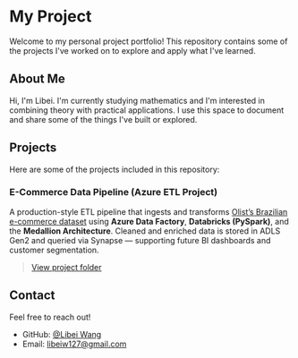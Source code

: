 # My Project

Welcome to my personal project portfolio! This repository contains some of the projects I've worked on to explore and apply what I've learned.

## About Me

Hi, I'm Libei. I'm currently studying mathematics and I'm interested in combining theory with practical applications. I use this space to document and share some of the things I've built or explored.

## Projects

Here are some of the projects included in this repository:

### E-Commerce Data Pipeline (Azure ETL Project)

A production-style ETL pipeline that ingests and transforms [Olist’s Brazilian e-commerce dataset](https://www.kaggle.com/datasets/olistbr/brazilian-ecommerce) using **Azure Data Factory**, **Databricks (PySpark)**, and the **Medallion Architecture**. Cleaned and enriched data is stored in ADLS Gen2 and queried via Synapse — supporting future BI dashboards and customer segmentation.

> [ View project folder](./ecommerce-pipeline-azure)


## Contact

Feel free to reach out!

- GitHub: [@Libei Wang](https://github.com/Beatrice-127)
- Email: libeiw127@gmail.com
